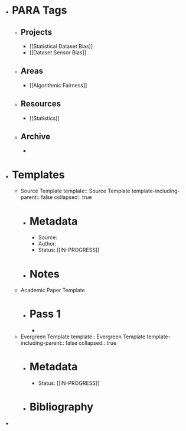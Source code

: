 - # PARA Tags
	- ## Projects
		- [[Statistical Dataset Bias]]
		- [[Dataset Sensor Bias]]
	- ## Areas
		- [[Algorithmic Fairness]]
	- ## Resources
		- [[Statistics]]
	- ## Archive
		-
- # Templates
	- Source Template
	  template:: Source Template
	  template-including-parent:: false
	  collapsed:: true
		- # Metadata
			- Source:
			- Author:
			- Status: [[IN-PROGRESS]]
		- # Notes
	- Academic Paper Template
		- # Pass 1
			-
	- Evergreen Template
	  template:: Evergreen Template
	  template-including-parent:: false
	  collapsed:: true
		- # Metadata
			- Status: [[IN-PROGRESS]]
		- # Bibliography
-